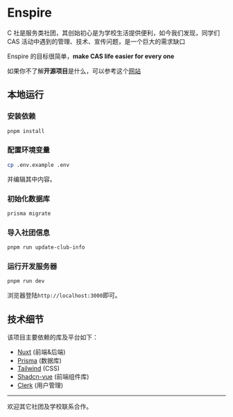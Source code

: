 # Enspire

C 社是服务类社团，其创始初心是为学校生活提供便利，如今我们发现，同学们 CAS 活动中遇到的管理、技术、宣传问题，是一个巨大的需求缺口

Enspire 的目标很简单，**make CAS life easier for every one**

如果你不了解**开源项目**是什么，可以参考这个[网站](https://opensource.guide/)

## 本地运行

### 安装依赖

```bash
pnpm install
```

### 配置环境变量
```bash
cp .env.example .env
```
并编辑其中内容。

### 初始化数据库
```bash
prisma migrate
```

### 导入社团信息
```bash
pnpm run update-club-info
```

### 运行开发服务器
```bash
pnpm run dev
```
浏览器登陆`http://localhost:3000`即可。

## 技术细节
该项目主要依赖的库及平台如下：
- [Nuxt](https://nuxt.com) (前端&后端)
- [Prisma](https://prisma.io) (数据库)
- [Tailwind](https://tailwindcss.com/) (CSS)
- [Shadcn-vue](https://shadcn-vue.com) (前端组件库)
- [Clerk](https://clerk.com) (用户管理)

---
欢迎其它社团及学校联系合作。
